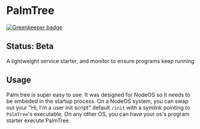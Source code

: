 # PalmTree

[![Greenkeeper badge](https://badges.greenkeeper.io/NodeOS/PalmTree.svg)](https://greenkeeper.io/)

## Status: Beta
A lightweight service starter, and monitor to ensure programs keep running

## Usage
Palm tree is super easy to use. It was designed for NodeOS so it needs to be
embeded in the startup process. On a NodeOS system, you can swap out your "Hi,
I'm a user init script" default `/init` with a symlink pointing to `PalmTree`'s
executable. On any other OS, you can have your os's program starter execute
PalmTree.
